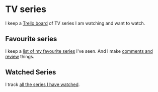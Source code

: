 # TV series
I keep a [Trello board](https://trello.com/b/iUtT6wmu) of TV series I am watching and want to watch.

## Favourite series
I keep a [list of my favourite series](https://trakt.tv/users/nikitavoloboev/lists/favourite-series) I've seen. And I make [comments and review](https://trakt.tv/users/nikitavoloboev/comments) things.

## Watched Series
I track [all the series I have watched](https://trakt.tv/users/nikitavoloboev/history).